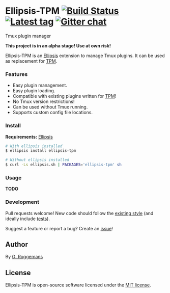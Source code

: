 # Ellipsis-TPM [![Build Status][travis-image]][travis-url] [![Latest tag][tag-image]][tag-url] [![Gitter chat][gitter-image]][gitter-url]
Tmux plugin manager

**This project is in an alpha stage! Use at own risk!**

Ellipsis-TPM is an [Ellipsis][ellipsis] extension to manage Tmux plugins. It
can be used as replacement for [TPM][tpm].

### Features
- Easy plugin management.
- Easy plugin loading.
- Compatible with existing plugins written for [TPM][tpm]!
- No Tmux version restrictions!
- Can be used without Tmux running.
- Supports custom config file locations.

### Install
**Requirements:** [Ellipsis][ellipsis]

```bash
# With ellipsis installed
$ ellipsis install ellipsis-tpm

# Without ellipsis installed
$ curl -Ls ellipsis.sh | PACKAGES='ellipsis-tpm' sh
```

### Usage
**TODO**

### Development
Pull requests welcome! New code should follow the [existing style][style-guide]
(and ideally include [tests][bats]).

Suggest a feature or report a bug? Create an [issue][issues]!

## Author
By [G. Roggemans][groggemans]

## License
Ellipsis-TPM is open-source software licensed under the [MIT license][mit-license].

[travis-image]: https://img.shields.io/travis/ellipsis/ellipsis-tpm.svg
[travis-url]:   https://travis-ci.org/ellipsis/ellipsis-tpm
[tag-image]:    https://img.shields.io/github/tag/ellipsis/ellipsis-tpm.svg
[tag-url]:      https://github.com/ellipsis/ellipsis-tpm/tags
[gitter-image]: https://badges.gitter.im/ellipsis/ellipsis.svg
[gitter-url]:   https://gitter.im/ellipsis/ellipsis

[ellipsis]:     https://github.com/ellipsis/ellipsis
[tpm]:          https://github.com/tmux-plugins/tpm

[style-guide]:  https://google-styleguide.googlecode.com/svn/trunk/shell.xml
[bats]:         https://github.com/sstephenson/bats
[issues]:       http://github.com/ellipsis/ellipsis-tpm/issues

[groggemans]:   https://github.com/groggemans
[mit-license]:  http://opensource.org/licenses/MIT
